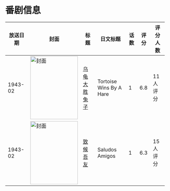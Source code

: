 # 番剧信息

|放送日期|封面|标题|日文标题|话数|评分|评分人数|
|---|---|---|---|---|---|---|
|1943-02|<img src="//lain.bgm.tv/pic/cover/c/60/60/225852_x1A8G.jpg" alt="封面" style="width:150px;height:200px;object-fit:cover;">|[乌龟大胜兔子](https://bangumi.tv/subject/225852)|Tortoise Wins By A Hare|1|6.8|11人评分|
|1943-02|<img src="//lain.bgm.tv/pic/cover/c/02/94/64088_Fxc4p.jpg" alt="封面" style="width:150px;height:200px;object-fit:cover;">|[致候吾友](https://bangumi.tv/subject/64088)|Saludos Amigos|1|6.3|15人评分|
